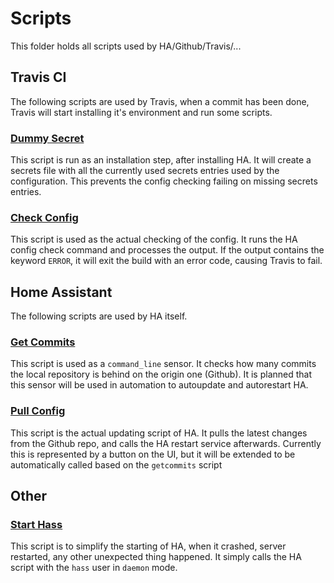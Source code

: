 # Scripts
This folder holds all scripts used by HA/Github/Travis/...

## Travis CI
The following scripts are used by Travis, when a commit has been done, Travis will start installing it's environment and run some scripts.

### [Dummy Secret](dummy_secrets.yaml)
This script is run as an installation step, after installing HA.
It will create a secrets file with all the currently used secrets entries used by the configuration.
This prevents the config checking failing on missing secrets entries.

### [Check Config](check_config.yaml)
This script is used as the actual checking of the config. It runs the HA config check command and processes the output.
If the output contains the keyword `ERROR`, it will exit the build with an error code, causing Travis to fail.

## Home Assistant
The following scripts are used by HA itself.

### [Get Commits](getcommits.yaml)
This script is used as a `command_line` sensor. It checks how many commits the local repository is behind on the origin one (Github).
It is planned that this sensor will be used in automation to autoupdate and autorestart HA.

### [Pull Config](pullconfig.yaml)
This script is the actual updating script of HA. It pulls the latest changes from the Github repo, and calls the HA restart service afterwards.
Currently this is represented by a button on the UI, but it will be extended to be automatically called based on the `getcommits` script

## Other
### [Start Hass](start-hass.yaml)
This script is to simplify the starting of HA, when it crashed, server restarted, any other unexpected thing happened.
It simply calls the HA script with the `hass` user in `daemon` mode.
